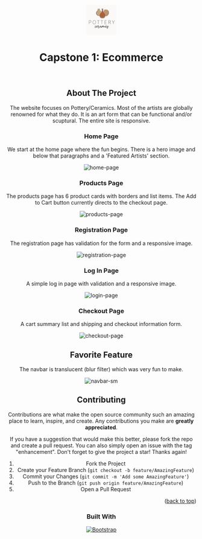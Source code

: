 <!-- PROJECT LOGO -->
<div align="center">
  <a href="https://github.com/kitsuana/CapstoneOne_Ecommerce">
    <img src="images/pottery-ceramics-logo-design-three-260nw-2285739799.jpg" alt="ceramicsLogo" width="80" height="80">
  </a>

<h1 align="center">Capstone 1: Ecommerce</h1>

<br/>


<!-- ABOUT THE PROJECT -->
## About The Project

The website focuses on Pottery/Ceramics. Most of the artists are globally renowned for what they do. It is an art form that can be functional and/or scuptural. The entire site is responsive.



### Home Page

We start at the home page where the fun begins. 
There is a hero image and below that paragraphs and a 'Featured Artists' section. 

![home-page](https://github.com/kitsuana/CapstoneOne_Ecommerce/assets/120301867/382bc815-a3a1-4aa4-8feb-31e97908a0c8)



### Products Page

The products page has 6 product cards with borders and list items. The Add to Cart button currently directs to the checkout page. 

![products-page](https://github.com/kitsuana/CapstoneOne_Ecommerce/assets/120301867/4861ce98-2449-4b91-b093-87e8c191f23f)



### Registration Page

The registration page has validation for the form and a responsive image.

![registration-page](https://github.com/kitsuana/CapstoneOne_Ecommerce/assets/120301867/b159f240-2113-4c20-9def-cc4cedb1062c)



### Log In Page

A simple log in page with validation and a responsive image.

![login-page](https://github.com/kitsuana/CapstoneOne_Ecommerce/assets/120301867/76f57598-2c3a-4739-a364-59529f063cfa)



### Checkout Page

A cart summary list and shipping and checkout information form.

![checkout-page](https://github.com/kitsuana/CapstoneOne_Ecommerce/assets/120301867/a7aaabfa-efc2-40d9-9b71-d831f63b7501)


## Favorite Feature

The navbar is translucent (blur filter) which was very fun to make. 

![navbar-sm](https://github.com/kitsuana/CapstoneOne_Ecommerce/assets/120301867/6f24439c-1069-4551-a352-d0d3d2716ef8)



## Contributing

Contributions are what make the open source community such an amazing place to learn, inspire, and create. Any contributions you make are **greatly appreciated**.

If you have a suggestion that would make this better, please fork the repo and create a pull request. You can also simply open an issue with the tag "enhancement".
Don't forget to give the project a star! Thanks again!

1. Fork the Project
2. Create your Feature Branch (`git checkout -b feature/AmazingFeature`)
3. Commit your Changes (`git commit -m 'Add some AmazingFeature'`)
4. Push to the Branch (`git push origin feature/AmazingFeature`)
5. Open a Pull Request

<p align="right">(<a href="#readme-top">back to top</a>)</p>


### Built With

[![Bootstrap][Bootstrap.com]][Bootstrap-url]

[Bootstrap.com]: https://img.shields.io/badge/Bootstrap-563D7C?style=for-the-badge&logo=bootstrap&logoColor=white
[Bootstrap-url]: https://getbootstrap.com
